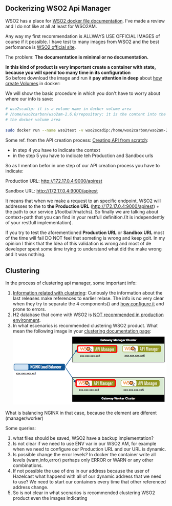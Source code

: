 
## Dockerizing WSO2 Api Manager ##

WSO2 has a place for [WSO2 docker file documentation](https://docs.wso2.com/display/DF120/WSO2+Dockerfiles+Documentation). I've made a review and I do not like at all at least for WSO2AM.

Any way my first recommendation is ALLWAYS USE OFFICIAL IMAGES of course if it possible. I have test to many images from WSO2 
and the best perfomance is [WSO2 official site](https://hub.docker.com/u/wso2/).

The problem: **The documentation is minimal or no documentation.**

**In this kind of product is very important create a container with state, because you will spend too many time in its configuration**  
So before download the image and run it **pay attention in deep** about [how create Volumes](https://docs.docker.com/storage/) in docker:

We will show the basic procedure in which you don't have to worry about where our info  is save:

```sh
# wso2scadip: it is a volume name in docker volume area
# /home/wso2carbon/wso2am-2.6.0/repository: it is the content into the container that we want to store in 
# the docker volume area

sudo docker run --name wso2test -v wso2scadip:/home/wso2carbon/wso2am-2.6.0/repository wso2/wso2am:2.6.0
```
Some ref. from the API creation process:
[Creating API from scratch](https://docs.wso2.com/display/AM260/Quick+Start+Guide#QuickStartGuide-CreatinganAPIfromscratch):
- in step 4 you have to indicate the context 
- in the step 5 you have to indicate teh Production and Sandbox urls

So as I mention befor in one step of our API creation process you have to indicate:

  Production URL: http://172.17.0.4:9000/apirest 
  
  Sandbox URL: http://172.17.0.4:9000/apirest

It means that when we make a request to an specific endpoint, WSO2 will addresses to the to **the Production URL** (http://172.17.0.4:9000/apirest) + the path to our service (/football/matchs). So finally we are talking about context+path that you can find in your restfull definition.(It is independently of your restfull implementation).

If you try to test the aforementioned **Production URL** or **Sandbox URL** most of the time will fail DO NOT feel that someting is wrong and keep goit. In my opinion I think that the Idea of this validation is wrong and most of de developer spent some time trying to understand what did the make wrong and it was nothing.


## Clustering ##

In the process of clustering api manager, some important info:

1. [Information related with clustering](https://docs.wso2.com/display/CLUSTER44x/Overview): Curiously the information about the last releases make references to earlier relase. The info is no very clear when they try to separate the 4 components() and [how configure it](https://docs.wso2.com/display/CLUSTER420/Clustering+API+Manager) and prone to errors.
2. H2 database that come with WSO2 is [NOT recommended in production environment](https://docs.wso2.com/display/CLUSTER44x/Setting+up+the+Database). 
3. In what escenarios is recommended clustering WSO2 product. What mean the following image in your [clustering documentation page](https://docs.wso2.com/display/CLUSTER44x/Clustering+the+Gateway):
   ![Load balancer api gateway](NGINXBalancer.png)

What is balancing NGINX in that case, because the element are diferent (manager/worker)

Some queries:

1. what files should be saved, WSO2 have a backup implementation?
2. Is not clear if we need to use ENV var in our WSO2 AM, for example when we need to configure our Production URL and our URL is dynamic.
3. Is possible change the error levels? In docker the container write all levels (warn,info,error) perhaps only ERROR or WARN or any other combinations.
4. If not possible the use of dns in our address because the user of Hazelcast what happend with all of our dynamic address that we need to use? We need to start our containers every time that other referenced address change.
5. So is not clear in what scenarios is recommended clustering WSO2 product even the images indicating 




